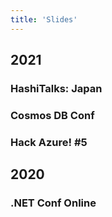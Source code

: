 ```yaml
---
title: 'Slides'
---
```


## 2021

### HashiTalks: Japan

<Slide id="hashitalks" />

### Cosmos DB Conf

<Slide id="cosmosdbconf" />

### Hack Azure! #5

<Slide id="hackazure5" />

## 2020

### .NET Conf Online

<Slide id="dotnetconf" />